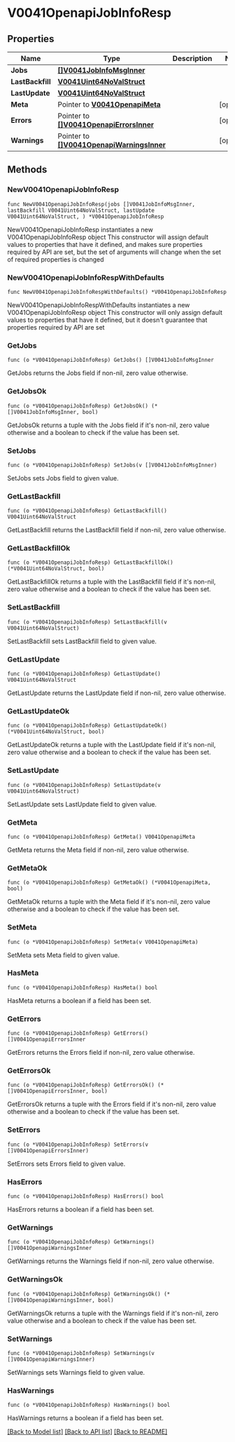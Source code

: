 # V0041OpenapiJobInfoResp

## Properties

Name | Type | Description | Notes
------------ | ------------- | ------------- | -------------
**Jobs** | [**[]V0041JobInfoMsgInner**](V0041JobInfoMsgInner.md) |  | 
**LastBackfill** | [**V0041Uint64NoValStruct**](V0041Uint64NoValStruct.md) |  | 
**LastUpdate** | [**V0041Uint64NoValStruct**](V0041Uint64NoValStruct.md) |  | 
**Meta** | Pointer to [**V0041OpenapiMeta**](V0041OpenapiMeta.md) |  | [optional] 
**Errors** | Pointer to [**[]V0041OpenapiErrorsInner**](V0041OpenapiErrorsInner.md) |  | [optional] 
**Warnings** | Pointer to [**[]V0041OpenapiWarningsInner**](V0041OpenapiWarningsInner.md) |  | [optional] 

## Methods

### NewV0041OpenapiJobInfoResp

`func NewV0041OpenapiJobInfoResp(jobs []V0041JobInfoMsgInner, lastBackfill V0041Uint64NoValStruct, lastUpdate V0041Uint64NoValStruct, ) *V0041OpenapiJobInfoResp`

NewV0041OpenapiJobInfoResp instantiates a new V0041OpenapiJobInfoResp object
This constructor will assign default values to properties that have it defined,
and makes sure properties required by API are set, but the set of arguments
will change when the set of required properties is changed

### NewV0041OpenapiJobInfoRespWithDefaults

`func NewV0041OpenapiJobInfoRespWithDefaults() *V0041OpenapiJobInfoResp`

NewV0041OpenapiJobInfoRespWithDefaults instantiates a new V0041OpenapiJobInfoResp object
This constructor will only assign default values to properties that have it defined,
but it doesn't guarantee that properties required by API are set

### GetJobs

`func (o *V0041OpenapiJobInfoResp) GetJobs() []V0041JobInfoMsgInner`

GetJobs returns the Jobs field if non-nil, zero value otherwise.

### GetJobsOk

`func (o *V0041OpenapiJobInfoResp) GetJobsOk() (*[]V0041JobInfoMsgInner, bool)`

GetJobsOk returns a tuple with the Jobs field if it's non-nil, zero value otherwise
and a boolean to check if the value has been set.

### SetJobs

`func (o *V0041OpenapiJobInfoResp) SetJobs(v []V0041JobInfoMsgInner)`

SetJobs sets Jobs field to given value.


### GetLastBackfill

`func (o *V0041OpenapiJobInfoResp) GetLastBackfill() V0041Uint64NoValStruct`

GetLastBackfill returns the LastBackfill field if non-nil, zero value otherwise.

### GetLastBackfillOk

`func (o *V0041OpenapiJobInfoResp) GetLastBackfillOk() (*V0041Uint64NoValStruct, bool)`

GetLastBackfillOk returns a tuple with the LastBackfill field if it's non-nil, zero value otherwise
and a boolean to check if the value has been set.

### SetLastBackfill

`func (o *V0041OpenapiJobInfoResp) SetLastBackfill(v V0041Uint64NoValStruct)`

SetLastBackfill sets LastBackfill field to given value.


### GetLastUpdate

`func (o *V0041OpenapiJobInfoResp) GetLastUpdate() V0041Uint64NoValStruct`

GetLastUpdate returns the LastUpdate field if non-nil, zero value otherwise.

### GetLastUpdateOk

`func (o *V0041OpenapiJobInfoResp) GetLastUpdateOk() (*V0041Uint64NoValStruct, bool)`

GetLastUpdateOk returns a tuple with the LastUpdate field if it's non-nil, zero value otherwise
and a boolean to check if the value has been set.

### SetLastUpdate

`func (o *V0041OpenapiJobInfoResp) SetLastUpdate(v V0041Uint64NoValStruct)`

SetLastUpdate sets LastUpdate field to given value.


### GetMeta

`func (o *V0041OpenapiJobInfoResp) GetMeta() V0041OpenapiMeta`

GetMeta returns the Meta field if non-nil, zero value otherwise.

### GetMetaOk

`func (o *V0041OpenapiJobInfoResp) GetMetaOk() (*V0041OpenapiMeta, bool)`

GetMetaOk returns a tuple with the Meta field if it's non-nil, zero value otherwise
and a boolean to check if the value has been set.

### SetMeta

`func (o *V0041OpenapiJobInfoResp) SetMeta(v V0041OpenapiMeta)`

SetMeta sets Meta field to given value.

### HasMeta

`func (o *V0041OpenapiJobInfoResp) HasMeta() bool`

HasMeta returns a boolean if a field has been set.

### GetErrors

`func (o *V0041OpenapiJobInfoResp) GetErrors() []V0041OpenapiErrorsInner`

GetErrors returns the Errors field if non-nil, zero value otherwise.

### GetErrorsOk

`func (o *V0041OpenapiJobInfoResp) GetErrorsOk() (*[]V0041OpenapiErrorsInner, bool)`

GetErrorsOk returns a tuple with the Errors field if it's non-nil, zero value otherwise
and a boolean to check if the value has been set.

### SetErrors

`func (o *V0041OpenapiJobInfoResp) SetErrors(v []V0041OpenapiErrorsInner)`

SetErrors sets Errors field to given value.

### HasErrors

`func (o *V0041OpenapiJobInfoResp) HasErrors() bool`

HasErrors returns a boolean if a field has been set.

### GetWarnings

`func (o *V0041OpenapiJobInfoResp) GetWarnings() []V0041OpenapiWarningsInner`

GetWarnings returns the Warnings field if non-nil, zero value otherwise.

### GetWarningsOk

`func (o *V0041OpenapiJobInfoResp) GetWarningsOk() (*[]V0041OpenapiWarningsInner, bool)`

GetWarningsOk returns a tuple with the Warnings field if it's non-nil, zero value otherwise
and a boolean to check if the value has been set.

### SetWarnings

`func (o *V0041OpenapiJobInfoResp) SetWarnings(v []V0041OpenapiWarningsInner)`

SetWarnings sets Warnings field to given value.

### HasWarnings

`func (o *V0041OpenapiJobInfoResp) HasWarnings() bool`

HasWarnings returns a boolean if a field has been set.


[[Back to Model list]](../README.md#documentation-for-models) [[Back to API list]](../README.md#documentation-for-api-endpoints) [[Back to README]](../README.md)


